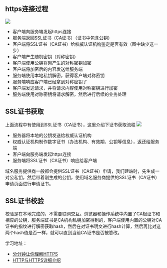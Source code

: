 ## https连接过程
![](https://img-blog.csdnimg.cn/20190825205936881.png?x-oss-process=image/watermark,type_ZmFuZ3poZW5naGVpdGk,shadow_10,text_aHR0cHM6Ly9ibG9nLmNzZG4ubmV0L2Fsenp3,size_16,color_FFFFFF,t_70)

- 客户端向服务端发起https连接
- 服务端返回SSL证书（CA证书）（证书中包含公钥）
- 客户端将SSL证书（CA证书）给权威认证机构鉴定是否有效（图中缺少这一步）
- 客户端产生随机密钥（对称密钥）
- 客户端使用公钥将刚产生的对称密钥加密
- 客户端将加密后的内容发送给服务端
- 服务端使用本地私钥解密，获得客户端对称密钥
- 服务端响应客户端已经拿到对称密钥了
- 客户端发送请求，并将请求内容使用对称密钥进行加密
- 服务端使用对称密钥将请求解密，然后进行后续的业务处理

## SSL证书获取
上面流程中有使用到SSL证书（CA证书），这里介绍下证书获取流程
![](https://img-blog.csdnimg.cn/20190825210112772.png?x-oss-process=image/watermark,type_ZmFuZ3poZW5naGVpdGk,shadow_10,text_aHR0cHM6Ly9ibG9nLmNzZG4ubmV0L2Fsenp3,size_16,color_FFFFFF,t_70)
- 服务器将本地的公钥发送给权威认证机构
- 权威认证机构制作数字证书（办法机构、有效期、公钥等信息），返还给服务端
- 客户端向服务端发起https连接
- 服务端将SSL证书（CA证书）响应给客户端

域名服务提供商一般都会提供SSL证书（CA证书）申请，我们建站时，先生成一对公私钥，然后带着刚生成的公钥，使用域名服务商提供的SSL证书（CA证书）申请页面进行申请证书。

## SSL证书校验
校验是在本地完成的，不需要联网交互。浏览器和操作系统中内置了CA根证书和相应的公钥，服务端证书是CA机构私钥加密得到的，客户端使用内置的公钥对CA证书的指纹进行解密获取hash，然后在对证书明文进行hash计算，然后再比对这两个hash值是否一样，就可以直到当前CA证书是否被篡改。

学习地址：
- [分分钟让你理解HTTPS](https://juejin.im/post/5ad6ad575188255c272273c4)
- [HTTP与HTTPS详细介绍](https://blog.csdn.net/alzzw/article/details/100067723#:~:text=HTTP%E4%B8%8EHTTPS%E4%BB%8B%E7%BB%8D,%E5%8F%B7%E3%80%81%E5%AF%86%E7%A0%81%E7%AD%89%E6%94%AF%E4%BB%98%E4%BF%A1%E6%81%AF%E3%80%82)